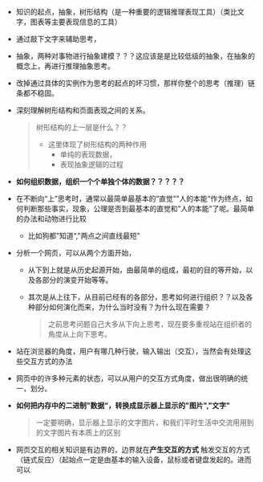 * 知识的起点，抽象，树形结构（是一种重要的逻辑推理表现工具）（类比文字，图表等主要表现信息的工具）

* 通过敲下文字来辅助思考，

* 抽象，两种对事物进行抽象建模？？？这应该是是比较低级的抽象，在抽象的概念上，再进行推理抽象思考。

* 改掉通过具体的实例作为思考的起点的坏习惯，那样你整个的思考（推理）链条都不稳固。

* 深刻理解树形结构和页面表现之间的关系。

  > 树形结构的上一层是什么？？
  >
  > * 这里体现了树形结构的两种作用
  >   * 单纯的表现数据，
  >   * 表现抽象逻辑的过程

* **如何组织数据，组织一个个单独个体的数据？？？？？** 

* 在不断向“上”思考时，通常以最简单最基本的“直觉”"人的本能“作为终点，如何判断那些事实，现象，公理是否到最基本的直觉和”人的本能"了呢。最简单的办法和动物进行比较

  * 比如狗都”知道“,"两点之间直线最短"

* 分析一个网页，可以从两个方面开始，

  * 从下到上就是从历史起源开始，由最简单的组成，最初的目的等开始，以及各部分的演变开始等等。

  * 其次是从上往下，从目前已经有的各部分，思考如何进行组织？？以及各种部分如何演化而来，为什么当时没有？为什么现在需要？

    > 之前思考问题自己大多从下向上思考，现在要多重视站在组织者的角度从上向下思考。

* 站在浏览器的角度，用户有哪几种行驶，输入输出（交互），当然会有处理这些交互方式的办法

* 网页中的许多种元素的状态，可以从用户的交互方式角度，做出很明确的统一，划分。

* **如何把内存中的二进制"数据“，转换成显示器上显示的"图片","文字"** 

  > 一定要明确，显示器上显示的文字图片，和我们平时生活中交流用用到的文字图片有本质上的区别

* 网页交互的相关知识是有边界的，边界就在**产生交互的方式** 触发交互的方式（链式反应）（起始点一定是由基本的输入设备，鼠标或者键盘发起的。进而可以